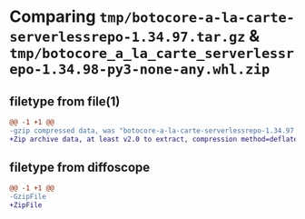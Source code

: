 # Comparing `tmp/botocore-a-la-carte-serverlessrepo-1.34.97.tar.gz` & `tmp/botocore_a_la_carte_serverlessrepo-1.34.98-py3-none-any.whl.zip`

## filetype from file(1)

```diff
@@ -1 +1 @@
-gzip compressed data, was "botocore-a-la-carte-serverlessrepo-1.34.97.tar", last modified: Fri May  3 01:04:58 2024, max compression
+Zip archive data, at least v2.0 to extract, compression method=deflate
```

## filetype from diffoscope

```diff
@@ -1 +1 @@
-GzipFile
+ZipFile
```

